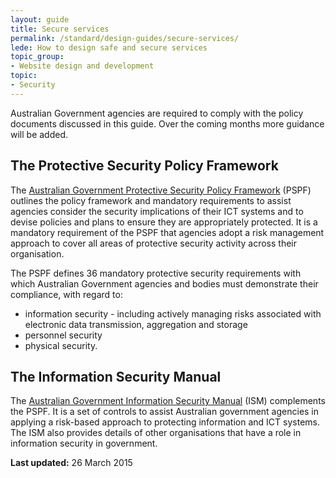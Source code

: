 ```yaml
---
layout: guide
title: Secure services
permalink: /standard/design-guides/secure-services/
lede: How to design safe and secure services
topic_group:
- Website design and development
topic:
- Security
---
```

Australian Government agencies are required to comply with the policy documents discussed in this guide. Over the coming months more guidance will be added.

## The Protective Security Policy Framework

The [Australian Government Protective Security Policy Framework](https://www.protectivesecurity.gov.au/) (PSPF) outlines the policy framework and mandatory requirements to assist agencies consider the security implications of their ICT systems and to devise policies and plans to ensure they are appropriately protected. It is a mandatory requirement of the PSPF that agencies adopt a risk management approach to cover all areas of protective security activity across their organisation.

The PSPF defines 36 mandatory protective security requirements with which Australian Government agencies and bodies must demonstrate their compliance, with regard to:

*   information security - including actively managing risks associated with electronic data transmission, aggregation and storage
*   personnel security
*   physical security.

## The Information Security Manual

The [Australian Government Information Security Manual](http://www.asd.gov.au/infosec/ism/) (ISM) complements the PSPF. It is a set of controls to assist Australian government agencies in applying a risk-based approach to protecting information and ICT systems. The ISM also provides details of other organisations that have a role in information security in government.

**Last updated:** 26 March 2015
